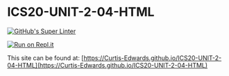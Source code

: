 # ICS20-UNIT-2-04-HTML

[![GitHub's Super Linter](https://github.com/Curtis-Edwards/ICS20-UNIT-2-04-HTML/workflows/GitHub's%20Super%20Linter/badge.svg)](https://github.com/Curtis-Edwards/ICS20-UNIT-2-04-HTML/actions)

[![Run on Repl.it](https://repl.it/badge/github/Curtis-Edwards/ICS20-UNIT-2-04-HTML)](https://repl.it/github/Curtis-Edwards/ICS20-UNIT-2-04-HTML)

This site can be found at: [https://Curtis-Edwards.github.io/ICS20-UNIT-2-04-HTML](https://Curtis-Edwards.github.io/ICS20-UNIT-2-04-HTML)

